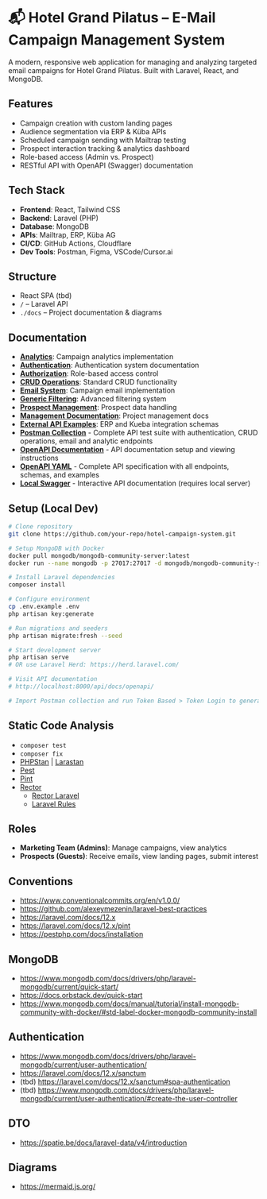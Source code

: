 # 📬 Hotel Grand Pilatus – E-Mail Campaign Management System

A modern, responsive web application for managing and analyzing targeted email campaigns for Hotel Grand Pilatus. Built with Laravel, React, and MongoDB.

## Features

- Campaign creation with custom landing pages
- Audience segmentation via ERP & Küba APIs
- Scheduled campaign sending with Mailtrap testing
- Prospect interaction tracking & analytics dashboard
- Role-based access (Admin vs. Prospect)
- RESTful API with OpenAPI (Swagger) documentation

## Tech Stack

- **Frontend**: React, Tailwind CSS
- **Backend**: Laravel (PHP)
- **Database**: MongoDB
- **APIs**: Mailtrap, ERP, Küba AG
- **CI/CD**: GitHub Actions, Cloudflare
- **Dev Tools**: Postman, Figma, VSCode/Cursor.ai

## Structure

- React SPA (tbd)
- `/` – Laravel API
- `./docs` – Project documentation & diagrams

## Documentation
- **[Analytics](./docs/src/Analytics.md)**: Campaign analytics implementation
- **[Authentication](./docs/src/Auth.md)**: Authentication system documentation
- **[Authorization](./docs/src/Authorization.md)**: Role-based access control
- **[CRUD Operations](./docs/src/CRUD.md)**: Standard CRUD functionality
- **[Email System](./docs/src/Mailing.md)**: Campaign email implementation
- **[Generic Filtering](./docs/src/GenericFilter.md)**: Advanced filtering system
- **[Prospect Management](./docs/src/Prospects.md)**: Prospect data handling
- **[Management Documentation](./docs/management/)**: Project management docs
- **[External API Examples](./docs/externalApiExampleSchemas/)**: ERP and Kueba integration schemas
- **[Postman Collection](./docs/APDE.postman_collection.json)** - Complete API test suite with authentication, CRUD operations, email and analytic endpoints
- **[OpenAPI Documentation](./docs/openapi/README.md)** - API documentation setup and viewing instructions
- **[OpenAPI YAML](./docs/openapi/openapi.yaml)** - Complete API specification with all endpoints, schemas, and examples
- **[Local Swagger](https://apde_be.test/api/docs/openapi/#/)** - Interactive API documentation (requires local server)

## Setup (Local Dev)

```bash
# Clone repository
git clone https://github.com/your-repo/hotel-campaign-system.git

# Setup MongoDB with Docker
docker pull mongodb/mongodb-community-server:latest
docker run --name mongodb -p 27017:27017 -d mongodb/mongodb-community-server:latest

# Install Laravel dependencies
composer install

# Configure environment
cp .env.example .env
php artisan key:generate

# Run migrations and seeders
php artisan migrate:fresh --seed

# Start development server
php artisan serve
# OR use Laravel Herd: https://herd.laravel.com/

# Visit API documentation
# http://localhost:8000/api/docs/openapi/

# Import Postman collection and run Token Based > Token Login to generate auth token
```

## Static Code Analysis
- `composer test`
- `composer fix`
- [PHPStan](https://phpstan.org) | [Larastan](https://github.com/larastan/larastan)
- [Pest](https://pestphp.com)
- [Pint](https://laravel.com/docs/master/pint)
- [Rector](https://getrector.com)
  - [Rector Laravel](https://github.com/driftingly/rector-laravel)
  - [Laravel Rules](https://github.com/driftingly/rector-laravel/blob/main/docs/rector_rules_overview.md)

## Roles

- **Marketing Team (Admins)**: Manage campaigns, view analytics
- **Prospects (Guests)**: Receive emails, view landing pages, submit interest

## Conventions
- https://www.conventionalcommits.org/en/v1.0.0/
- https://github.com/alexeymezenin/laravel-best-practices
- https://laravel.com/docs/12.x
- https://laravel.com/docs/12.x/pint
- https://pestphp.com/docs/installation

## MongoDB
- https://www.mongodb.com/docs/drivers/php/laravel-mongodb/current/quick-start/
- https://docs.orbstack.dev/quick-start
- https://www.mongodb.com/docs/manual/tutorial/install-mongodb-community-with-docker/#std-label-docker-mongodb-community-install

## Authentication
- https://www.mongodb.com/docs/drivers/php/laravel-mongodb/current/user-authentication/
- https://laravel.com/docs/12.x/sanctum
- (tbd) https://laravel.com/docs/12.x/sanctum#spa-authentication
- (tbd) https://www.mongodb.com/docs/drivers/php/laravel-mongodb/current/user-authentication/#create-the-user-controller

## DTO
- https://spatie.be/docs/laravel-data/v4/introduction

## Diagrams
- https://mermaid.js.org/